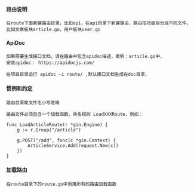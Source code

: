 #### 路由说明

    在route下面新建路由目录，比如api，在api目录下新建路由，路由按功能拆分成不同文件，
    比如文章板块article.go，用户板块user.go
#### ApiDoc
    如果需要生成接口文档，请在路由中包含apidoc描述，案例：article.go中，
    安装apidoc： https://apidocjs.com/
    
    在项目目录运行 apidoc -i route/ ,默认接口文档生成在doc目录，
    
#### 惯例和约定

    路由目录和文件名小写驼峰

    路由文件必须包含一个加载函数，命名规则 LoadXXXRoute，例如：
    
    func LoadArticleRoute(r *gin.Engine) {
    	g := r.Group("/article")
    
    	g.POST("/add", func(c *gin.Context) {
    		ArticleService.Add(request.New(c))
    	})
    }

    
#### 加载路由
    
    在route目录下的route.go中调用所有的路由加载函数